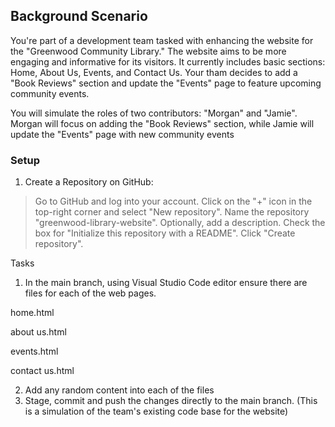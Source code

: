 ## Background Scenario

You're part of a development team tasked with enhancing the website for the "Greenwood Community Library." The website aims to be more engaging and informative for its visitors. It currently includes basic sections: Home, About Us, Events, and Contact Us. Your tham decides to add a "Book Reviews" section and update the "Events" page to feature upcoming community events.

You will simulate the roles of two contributors: "Morgan" and "Jamie". Morgan will focus on adding the "Book Reviews" section, while Jamie will update the "Events" page with new community events

### Setup

1. Create a Repository on GitHub:

> Go to GitHub and log into your account.
Click on the "+" icon in the top-right corner and select "New repository".
Name the repository "greenwood-library-website".
Optionally, add a description.
Check the box for "Initialize this repository with a README".
Click "Create repository".

Tasks

1. In the main branch, using Visual Studio Code editor ensure there are files for each of the web pages.

home.html

about us.html

events.html

contact us.html

2. Add any random content into each of the files
3. Stage, commit and push the changes directly to the main branch. (This is a simulation of the team's existing code base for the website)
